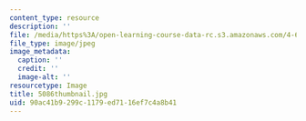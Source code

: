 ```yaml
---
content_type: resource
description: ''
file: /media/https%3A/open-learning-course-data-rc.s3.amazonaws.com/4-614-religious-architecture-and-islamic-cultures-fall-2002/90ac41b9299c1179ed7116ef7c4a8b41_5086thumbnail.jpg
file_type: image/jpeg
image_metadata:
  caption: ''
  credit: ''
  image-alt: ''
resourcetype: Image
title: 5086thumbnail.jpg
uid: 90ac41b9-299c-1179-ed71-16ef7c4a8b41
---
```

